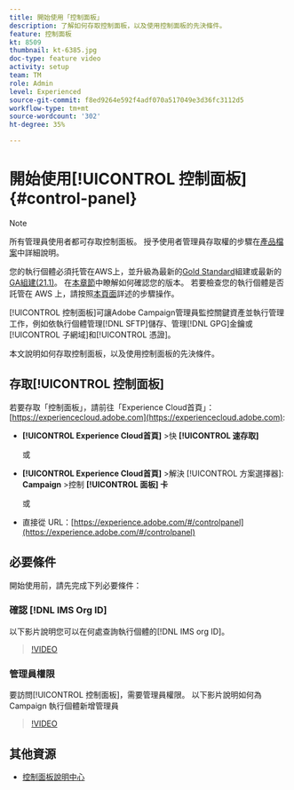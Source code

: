 ```yaml
---
title: 開始使用「控制面板」
description: 了解如何存取控制面板，以及使用控制面板的先決條件。
feature: 控制面板
kt: 8509
thumbnail: kt-6385.jpg
doc-type: feature video
activity: setup
team: TM
role: Admin
level: Experienced
source-git-commit: f8ed9264e592f4adf070a517049e3d36fc3112d5
workflow-type: tm+mt
source-wordcount: '302'
ht-degree: 35%

---
```


# 開始使用[!UICONTROL 控制面板] {#control-panel}

>[!NOTE]
>
> 所有管理員使用者都可存取控制面板。 授予使用者管理員存取權的步驟在[產品檔案](https://experienceleague.adobe.com/docs/control-panel/using/discover-control-panel/managing-permissions.html?lang=zh-Hant#discover-control-panel)中詳細說明。
>
> 您的執行個體必須托管在AWS上，並升級為最新的[Gold Standard](https://experienceleague.adobe.com/docs/campaign-classic/using/release-notes/gs-release/gs-overview.html?lang=zh-Hant)組建或最新的[GA組建(21.1)](https://experienceleague.adobe.com/docs/campaign-classic/using/release-notes/latest-release.html?lang=en#release-notes)。 在[本章節](https://experienceleague.adobe.com/docs/campaign-classic/using/getting-started/starting-with-adobe-campaign/launching-adobe-campaign.html?lang=en#getting-your-campaign-version)中瞭解如何確認您的版本。 若要檢查您的執行個體是否託管在 AWS 上，請按照[本頁面](https://experienceleague.adobe.com/docs/control-panel/using/faq.html)詳述的步驟操作。

[!UICONTROL 控制面板]可讓Adobe Campaign管理員監控關鍵資產並執行管理工作，例如依執行個體管理[!DNL SFTP]儲存、管理[!DNL GPG]金鑰或[!UICONTROL 子網域]和[!UICONTROL 憑證]。

本文說明如何存取控制面板，以及使用控制面板的先決條件。

## 存取[!UICONTROL 控制面板]

若要存取「控制面板」，請前往「Experience Cloud首頁」：[https://experiencecloud.adobe.com](https://experiencecloud.adobe.com):

* **[!UICONTROL Experience Cloud首頁]** >快 **[!UICONTROL 速存取]**

   或
* **[!UICONTROL Experience Cloud首頁]**  >解決 [!UICONTROL 方案選擇器]: **Campaign**  >控制 **[!UICONTROL 面板] 卡**

   或

* 直接從 URL：[https://experience.adobe.com/#/controlpanel](https://experience.adobe.com/#/controlpanel)

## 必要條件

開始使用前，請先完成下列必要條件：

### 確認 [!DNL IMS Org ID]

以下影片說明您可以在何處查詢執行個體的[!DNL IMS org ID]。

>[!VIDEO](https://video.tv.adobe.com/v/27183?quality=12)

### 管理員權限

要訪問[!UICONTROL 控制面板]，需要管理員權限。
以下影片說明如何為 Campaign 執行個體新增管理員

>[!VIDEO](https://video.tv.adobe.com/v/27147?quality=12)

## 其他資源

* [控制面板說明中心](https://experienceleague.adobe.com/docs/control-panel/using/control-panel-home.html?lang=zh-Hant)
